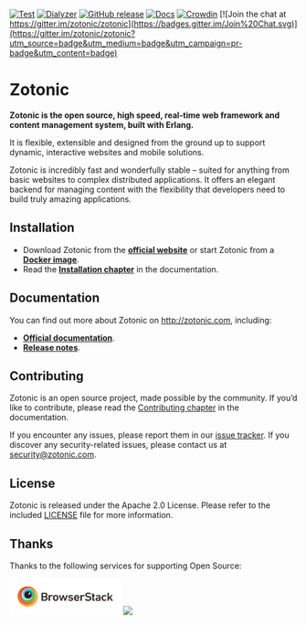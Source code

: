 [![Test](https://github.com/zotonic/zotonic/workflows/Test/badge.svg)](https://github.com/zotonic/zotonic/actions?query=workflow%3ATest)
[![Dialyzer](https://github.com/zotonic/zotonic/workflows/Dialyzer/badge.svg)](https://github.com/zotonic/zotonic/actions?query=workflow%3ADialyzer)
[![GitHub release](https://img.shields.io/github/release/zotonic/zotonic.svg?maxAge=3600?style=flat-square)](https://github.com/zotonic/zotonic/releases)
[![Docs](https://readthedocs.org/projects/zotonic/badge/?version=latest)](http://docs.zotonic.com/en/latest/)
[![Crowdin](https://badges.crowdin.net/zotonic/localized.svg)](https://crowdin.com/project/zotonic)
[![Join the chat at https://gitter.im/zotonic/zotonic](https://badges.gitter.im/Join%20Chat.svg)](https://gitter.im/zotonic/zotonic?utm_source=badge&utm_medium=badge&utm_campaign=pr-badge&utm_content=badge)

Zotonic
=======

**Zotonic is the open source, high speed, real-time web framework  and content management system, built with Erlang.**

It is flexible, extensible and designed from the ground up to support dynamic, interactive websites and mobile solutions.

Zotonic is incredibly fast and wonderfully stable – suited for anything from basic websites to complex distributed applications. It offers an elegant backend for managing content with the flexibility that developers need to build truly amazing applications.

Installation
------------

* Download Zotonic from the [**official website**](https://zotonic.com/download)
  or start Zotonic from a [**Docker image**](https://zotonic.com/docs/1411/docker).
* Read the [**Installation chapter**](https://zotonic.com/docs/1526/getting-started#installation)
  in the documentation.

Documentation
-------------

You can find out more about Zotonic on http://zotonic.com, including:

* [**Official documentation**](https://zotonic.com/developer-guide).
* [**Release notes**](https://zotonic.com/docs/1643/release-notes).

Contributing
------------

Zotonic is an open source project, made possible by the community. If you’d like to contribute,
please read the [Contributing chapter](https://zotonic.com/docs/1642/contributing-to-zotonic)
in the documentation.

If you encounter any issues, please report them in our
[issue tracker](https://github.com/zotonic/zotonic/issues). If you discover
any security-related issues, please contact us at [security@zotonic.com](mailto:security@zotonic.com).

License
-------

Zotonic is released under the Apache 2.0 License. Please refer to the included
[LICENSE](LICENSE) file for more information.

Thanks
------

Thanks to the following services for supporting Open Source:

<a href="https://browserstack.com/"><img rel="Thanks to BrowserStack" src="https://raw.githubusercontent.com/zotonic/zotonic/master/doc/img/browserstack-logo.png" height="64" /></a> <a href="https://crowdin.com/"><img src="https://user-images.githubusercontent.com/38268/188396792-7142a245-7805-4654-aead-9ae337f6d977.svg" height="64" /></a>


